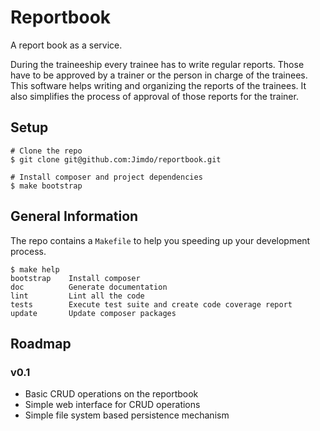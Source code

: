 # Reportbook

A report book as a service.

During the traineeship every trainee has to write regular reports.
Those have to be approved by a trainer or the person in charge of
the trainees. This software helps writing and organizing the reports of the trainees. It also simplifies the process of approval of those reports for the trainer.

## Setup

```
# Clone the repo
$ git clone git@github.com:Jimdo/reportbook.git

# Install composer and project dependencies
$ make bootstrap
```

## General Information

The repo contains a `Makefile` to help you speeding up your development process.

```
$ make help
bootstrap    Install composer
doc          Generate documentation
lint         Lint all the code
tests        Execute test suite and create code coverage report
update       Update composer packages
```

## Roadmap

### v0.1

  - Basic CRUD operations on the reportbook
  - Simple web interface for CRUD operations
  - Simple file system based persistence mechanism
